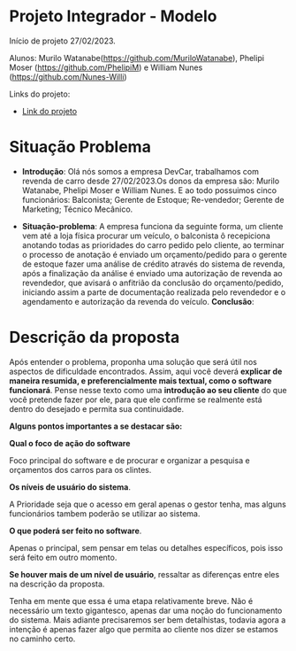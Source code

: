 # Projeto Integrador - Modelo

Início de projeto 27/02/2023.

Alunos: Murilo Watanabe(https://github.com/MuriloWatanabe), Phelipi Moser (https://github.com/PhelipiM) e William Nunes (https://github.com/Nunes-Willi)

Links do projeto:

-   [Link do projeto](https://github.com/MuriloWatanabe/pi_modelo)

<!-- # Como usar esse modelo para o Projeto Integrador

1. Faça um fork desse repositório para a sua conta do GitHub.
2. Clone o repositório para o seu computador.
3. Abra o arquivo README.md no seu editor de texto favorito (recomendamos o [Visual Studio Code](https://code.visualstudio.com/)).
4. Tenha instalada a extensão [Markdown All in One](https://marketplace.visualstudio.com/items?itemName=yzhang.markdown-all-in-one) no seu editor de texto.
5. Edite o arquivo README.md com as informações do seu projeto.
   

# Desenvolvimento

-   As equipes serão avaliadas por cada etapa da documentação e entregas realizadas.
-   Cada equipe deverá escolher um sistema para o desenvolvimento das atividades, a partir dos modelos apresentados.

# Modelos de Sistemas

**Nessa parte a equipe deve escolher um dos modelos de sistemas para desenvolver o projeto. Ao escolher, escreva uma breve descrição do sistema e o motivo da escolha e pode apagar os outros modelos.**

## 1- Ponto de Vendas (PDV)

**Gerenciamento de vendas para uma padaria**

O nosso cliente, Sr. Genival, tem uma padaria de bairro chamada padaria Pão Genial e, devido a qualidade de seus produtos, ela está crescendo rapidamente. Recentemente, ele contratou mais funcionários para atendimento, caixa, panificação, etc.
Assim, atualmente, ele consegue concentrar seus esforços para melhorar a gestão da padaria. Para isso, ele quer instalar um sistema de controle de vendas que permita ao caixa lançar as vendas realizadas. Como sua intenção
é melhorar a gestão do negócio, é muito importante que ele consiga ter
relatórios, como por exemplo, de vendas.

## 2- Empréstimo

**Gerenciamento de uma biblioteca**

Uma ONG, chamada Sala Arco Íris, ajuda crianças de baixa renda em sua educação básica. Atualmente, recebeu uma doação de mais de 1000 livros e está montando a sua biblioteca. Eles querem emprestar os livros para as crianças e os pais das crianças. Apesar de
terem um computador e as estantes necessárias à disposição nessa nova biblioteca, não possuem verba suficiente para um leitor de impressão digital ou para produção
de carteirinhas para todas as crianças. Para isso, eles precisam de um sistema que gerencie todo o acervo, empréstimos, livros disponíveis, etc. mas que isso ocorra de maneira simples e sem necessidade de novos gastos. Também é importante que haja relatórios, permitindo o controle dos empréstimos e dos livros disponíveis no acervo.

## 3- Ordem de Serviço (O.S.)

**Manutenção de computadores**

Sr. Sálvio, nosso cliente, fez um curso de manutenção de celulares e smartphones e decidiu abrir um negócio, onde ele é responsável pelos consertos e sua esposa Marília realiza os atendimentos aos clientes. Com sua visão empreendedora, ele sentiu a necessidade de um software que auxilie
sua esposa nas tarefas diárias. Para isso, ele deseja um sistema que gerencie os clientes, orçamentos, serviços e retirada dos equipamentos. Sendo um negócio pequeno, é muito importante que ele consiga ter relatórios que lhe ajudem na gestão da
empresa, como dos status dos serviços. -->

# Situação Problema

<!-- **Nessa parte a equipe deve descrever a situação problema que será resolvida pelo sistema. O texto abaixo descreve o que essa etapa deve conter e pode ser apagado depois.**

![Ciclo da Venda](docs/ciclo_da_venda.webp "Ciclo da Venda")

Descrevem o que acontece atualmente na empresa em um contexto global,
abordando o funcionamento da empresa como um todo, não apenas os “problemas” que lá ocorrem.

Sabendo disso, seu papel é **detalhar o funcionamento da empresa escolhida na
atualidade, ou seja, antes de seu novo software**, usando como base a situação que passamos, mas aprofundando os detalhes de como as coisas acontecem.

-   Pesquise sobre empresas do ramo escolhido
    para entender como funcionam;
-   Aproveite seus conhecimentos previamente adquiridos na área da empresa que escolheu, se houver;
-   Simule uma situação real. Lembre-se que são
    propostas com empresas fictícias, sendo assim,
    você terá que tomar certas decisões sobre como
    a empresa funciona em relação às coisas que
    não estão definidas no documento base (por
    exemplo, no caso da padaria, dizemos que seu
    Genival contratou mais funcionários, mas saber
    quantos e o que fazem pode ser relevante para o software), então tente “visualizar” a
    empresa funcionando, como se você estivesse lá acompanhando o dia-a-dia;

Seguindo essas dicas, você deve ser capaz de descrever o dia-a-dia da empresa selecionada. E para ajudar na organização do texto, indicamos uma abordagem em 3 etapas: -->

-   **Introdução**: Olá nós somos a empresa DevCar, trabalhamos com revenda de carro desde 27/02/2023.Os donos da empresa são: Murilo Watanabe, Phelipi Moser e William Nunes. E ao todo possuimos cinco funcionários: Balconista; Gerente de  Estoque; Re-vendedor; Gerente de Marketing; Técnico Mecânico.

-   **Situação-problema**: <!--Aborde em detalhes como a empresa funciona, procurando seguir umaordem lógica dos acontecimentos e organizando parágrafos diferentes para cada coisa diferente que for explicar (como faria em uma redação);--> A empresa funciona da seguinte forma, um cliente vem até a loja física procurar um veículo, o balconista ô recepiciona anotando todas as prioridades do carro pedido pelo cliente, ao terminar o processo de anotação é enviado um orçamento/pedido para o gerente de estoque fazer uma análise de crédito através do sistema de revenda, após a finalização da análise é enviado uma autorização de revenda ao revendedor, que avisará o anfitrião da conclusão do orçamento/pedido, iniciando assim a parte de documentação realizada pelo revendedor e o agendamento e autorização da revenda do veículo.
   **Conclusão**: <!--tenha um parágrafo de conclusão focando nos problemas que você notou dentro da situação problema analisada e aponte brevemente como um software poderia ajudar a resolvê-los.;-->

# Descrição da proposta

Após entender o problema, proponha uma solução que será útil nos aspectos de dificuldade encontrados. Assim, aqui você deverá **explicar de maneira resumida, e preferencialmente mais textual, como o software funcionará**. Pense nesse texto como uma **introdução ao seu cliente** do que você pretende fazer por ele, para que ele confirme se realmente está dentro do
desejado e permita sua continuidade.

**Alguns pontos importantes a se destacar são:**

  **Qual o foco de ação do software**
  
  Foco principal do software e de procurar e organizar a pesquisa e orçamentos dos carros para os clintes.  <!--relacionado com os problemas levantados na análise da situação-problema. O que realmente o software vai fazer. Por exemplo, o foco de ação do Gmail é permitir o envio e recebimento de e-mails. -->

**Os níveis de usuário do sistema**. 
   
   A Prioridade seja que o acesso em geral apenas o gestor tenha, mas alguns funcionários tambem poderão se utilizar ao sistema.  <!--Somente o gestor tem acesso? E os funcionários? Talvez seja para ambos, ou para funcionários de cargos diferentes, etc.-->

**O que poderá ser feito no software**.

Apenas o principal, sem pensar em
    telas ou detalhes específicos, pois isso será feito em outro momento.

 **Se houver mais de um nível de usuário**, ressaltar as diferenças entre
        eles na descrição da proposta.

Tenha em mente que essa é uma etapa relativamente breve. Não é necessário um texto gigantesco, apenas dar uma noção do funcionamento do sistema. Mais adiante
precisaremos ser bem detalhistas, todavia agora a intenção é apenas fazer algo que permita ao cliente nos dizer se estamos no caminho certo.
